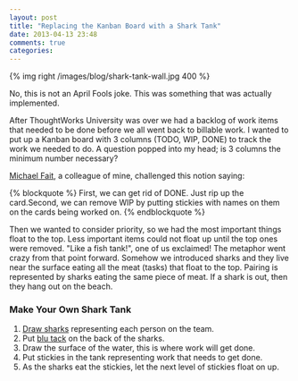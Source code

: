 ```yaml
---
layout: post
title: "Replacing the Kanban Board with a Shark Tank"
date: 2013-04-13 23:48
comments: true
categories:
---
```

{% img right /images/blog/shark-tank-wall.jpg 400 %}

No, this is not an April Fools joke. This was something that was actually implemented.

After ThoughtWorks University was over we had a backlog of work items that needed to be done before we all went back to
billable work. I wanted to put up a Kanban board with 3 columns (TODO, WIP, DONE) to track the work we needed to do. A
question popped into my head; is 3 columns the minimum number necessary?

[Michael Fait](https://twitter.com/mfait), a colleague of mine, challenged this notion saying:

{% blockquote %}
First, we can get rid of DONE. Just rip up the card.Second, we can remove WIP by putting stickies with names on them on the cards being worked on.
{% endblockquote %}

Then we wanted to consider priority, so we had the most important things float to the top. Less important items could
not float up until the top ones were removed. "Like a fish tank!", one of us exclaimed! The metaphor went crazy from that
point forward. Somehow we introduced sharks and they live near the surface eating all the meat (tasks) that float to
the top. Pairing is represented by sharks eating the same piece of meat. If a shark is out, then they hang out on the beach.


### Make Your Own Shark Tank

1. [Draw sharks](http://www.youtube.com/watch?v=gfydvDUncbY) representing each person on the team.
2. Put [blu tack](http://en.wikipedia.org/wiki/Blu-Tack) on the back of the sharks.
3. Draw the surface of the water, this is where work will get done.
4. Put stickies in the tank representing work that needs to get done.
5. As the sharks eat the stickies, let the next level of stickies float on up.


